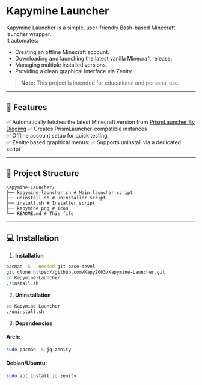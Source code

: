 # Kapymine Launcher

Kapymine Launcher is a simple, user-friendly Bash-based Minecraft launcher wrapper.  
It automates:
- Creating an offline Minecraft account.
- Downloading and launching the latest vanilla Minecraft release.
- Managing multiple installed versions.
- Providing a clean graphical interface via Zenity.

> **Note:** This project is intended for educational and personal use.  

---

## 🚀 Features

✅ Automatically fetches the latest Minecraft version from [PrismLauncher By Diegiwg](https://github.com/Diegiwg/PrismLauncher-Cracked)
✅ Creates PrismLauncher-compatible instances  
✅ Offline account setup for quick testing  
✅ Zenity-based graphical menus:
✅ Supports uninstall via a dedicated script  

---

## 📂 Project Structure

```
Kapymine-Launcher/
├── kapymine-launcher.sh # Main launcher script
├── uninstall.sh # Uninstaller script
├── install.sh # Installer script
├── kapymine.png # Icon
└── README.md # This file
```

---

## 💻 Installation

1. **Installation**

```bash
pacman -S --needed git base-devel
git clone https://github.com/Kapy2003/Kapymine-Launcher.git
cd Kapymine-Launcher
./install.sh
```

2. **Uninstallation**

```bash
cd Kapymine-Launcher
./uninstall.sh
```

3. **Dependencies**

#### Arch:
```bash
sudo pacman -S jq zenity
```

#### Debian/Ubuntu:
```bash
sudo apt install jq zenity
```
